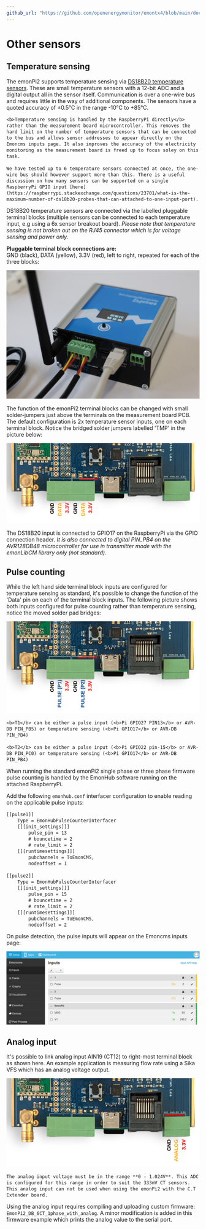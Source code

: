 ```yaml
---
github_url: "https://github.com/openenergymonitor/emontx4/blob/main/docs/other_sensors.md"
---
```


# Other sensors

## Temperature sensing

The emonPi2 supports temperature sensing via [DS18B20 temperature sensors](../electricity-monitoring/temperature/DS18B20-temperature-sensing.md). These are small temperature sensors with a 12-bit ADC and a digital output all in the sensor itself. Communication is over a one-wire bus and requires little in the way of additional components. The sensors have a quoted accuracy of ±0.5°C in the range -10°C to +85°C.

```{tip}
<b>Temperature sensing is handled by the RaspberryPi directly</b> rather than the measurement board microcontroller. This removes the hard limit on the number of temperature sensors that can be connected to the bus and allows sensor addresses to appear directly on the Emoncms inputs page. It also improves the accuracy of the electricity monitoring as the measurement board is freed up to focus soley on this task.

We have tested up to 6 temperature sensors connected at once, the one-wire bus should however support more than this. There is a useful discussion on how many sensors can be supported on a single RaspberryPi GPIO input [here](https://raspberrypi.stackexchange.com/questions/23701/what-is-the-maximum-number-of-ds18b20-probes-that-can-attached-to-one-input-port).
```

DS18B20 temperature sensors are connected via the labelled pluggable terminal blocks (multiple sensors can be connected to each temperature input, e.g using a 6x sensor breakout board). *Please note that temperature sensing is not broken out on the RJ45 connector which is for voltage sensing and power only.* 

**Pluggable terminal block connections are:**<br>
GND (black), DATA (yellow), 3.3V (red), left to right, repeated for each of the three blocks:

![emonpi2_temperature_sensing.JPG](img/emonpi2_temperature_sensing.JPG)

The function of the emonPi2 terminal blocks can be changed with small solder-jumpers just above the terminals on the measurement board PCB. The default configuration is 2x temperature sensor inputs, one on each terminal block. Notice the bridged solder jumpers labelled 'TMP' in the picture below: 

![emonPi2_temperature_inputs.png](img/emonPi2_temperature_inputs.png)

The DS18B20 input is connected to GPIO17 on the RaspberryPi via the GPIO connection header. *It is also connected to digital PIN_PB4 on the AVR128DB48 microcontroller for use in transmitter mode with the emonLibCM library only (not standard).*

## Pulse counting

While the left hand side terminal block inputs are configured for temperature sensing as standard, it's possible to change the function of the 'Data' pin on each of the terminal block inputs. The following picture shows both inputs configured for pulse counting rather than temperature sensing, notice the moved solder pad bridges:

![emonPi2_pulse_inputs.png](img/emonPi2_pulse_inputs.png)

```{note}
<b>T1</b> can be either a pulse input (<b>Pi GPIO27 PIN13</b> or AVR-DB PIN_PB5) or temperature sensing (<b>Pi GPIO17</b> or AVR-DB PIN_PB4)

<b>T2</b> can be either a pulse input (<b>Pi GPIO22 pin-15</b> or AVR-DB PIN_PC0) or temperature sensing (<b>Pi GPIO17</b> or AVR-DB PIN_PB4)
```

When running the standard emonPi2 single phase or three phase firmware pulse counting is handled by the EmonHub software running on the attached RaspberryPi. 

Add the following `emonhub.conf` interfacer configuration to enable reading on the applicable pulse inputs: 

```
[[pulse1]]
    Type = EmonHubPulseCounterInterfacer
    [[[init_settings]]]
        pulse_pin = 13
        # bouncetime = 2
        # rate_limit = 2
    [[[runtimesettings]]]
        pubchannels = ToEmonCMS,
        nodeoffset = 1

[[pulse2]]
    Type = EmonHubPulseCounterInterfacer
    [[[init_settings]]]
        pulse_pin = 15
        # bouncetime = 2
        # rate_limit = 2
    [[[runtimesettings]]]
        pubchannels = ToEmonCMS,
        nodeoffset = 2
```

On pulse detection, the pulse inputs will appear on the Emoncms inputs page:

![emoncms_emonhub_pulseinputs.png](img/emoncms_emonhub_pulseinputs.png)

## Analog input

It's possible to link analog input AIN19 (CT12) to right-most terminal block as shown here. An example application is measuring flow rate using a Sika VFS which has an analog voltage output.

![emonPi2_analog_input.png](img/emonPi2_analog_input.png)

```{warning}
The analog input voltage must be in the range **0 - 1.024V**. This ADC is configured for this range in order to suit the 333mV CT sensors. This analog input can not be used when using the emonPi2 with the C.T Extender board.
```

Using the analog input requires compiling and uploading custom firmware: `EmonPi2_DB_6CT_1phase_with_analog`. A minor modification is added in this firmware example which prints the analog value to the serial port.
